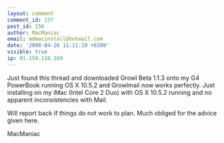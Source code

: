 ```yaml
---
layout: comment
comment_id: 137
post_id: 156
author: MacManiac
email: mdmacinstall@hotmail.com
date: '2008-04-26 11:11:19 +0200'
visible: true
ip: 81.159.118.169
---
```

Just found this thread and downloaded Growl Beta 1.1.3 onto my G4 PowerBook running OS X 10.5.2 and Growlmail now works perfectly. Just installing on my iMac (Intel Core 2 Duo) with OS X 10.5.2 running and no apparent inconsistencies with Mail.

Will report back if things do not work to plan. Much obliged for the advice given here.

MacManiac

